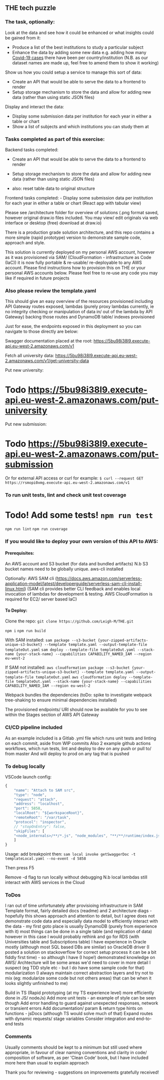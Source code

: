 ## THE tech puzzle
### The task, optionally:
  Look at the data and see how it could be enhanced or what insights could be gained from it:
  - Produce a list of the best institutions to study a particular subject
  - Enhance the data by adding some new data e.g. adding how many [Covid-19 cases](https://github.com/nytimes/covid-19-data) there have been per country/institution (N.B. as our dataset names are made up, feel free to amend them to show it working)

  Show us how you could setup a service to manage this sort of data:
  - Create an API that would be able to serve the data to a frontend to render
  - Setup storage mechanism to store the data and allow for adding new data (rather than using static JSON files)

  Display and interact the data:
  - Display some submission data per institution for each year in either a table or chart
  - Show a list of subjects and which institutions you can study them at

### Tasks completed as part of this exercise:
  Backend tasks completed:
  - Create an API that would be able to serve the data to a frontend to render
  - Setup storage mechanism to store the data and allow for adding new data (rather than using static JSON files)

  - also: reset table data to original structure

  Frontend tasks completed:
    - Display some submission data per institution for each year in either a table or chart (React app with tabular view)

Please see /architecture folder for overview of solutions (.png format saved, however original draw.io files included. You may view/ edit originals via web interface or desktop (free) download at draw.io)

There is a production grade solution architecture, and this repo contains a more simple (rapid prototype) version to demonstrate sample code, approach and style.

This solution is currently deployed on my personal AWS account, however as it was provisioned via SAM/ (CloudFormation - infrastructure as Code (IaC)) it is now fully portable & re-usable/ re-deployable to any AWS account. Please find instructions how to provision this on THE or your personal AWS accounts below. Please feel free to re-use any code you may like if required in future projects

### Also please review the template.yaml
This should give an easy overview of the resources provisioned including API Gateway routes exposed, lambdas (purely proxy lambdas currently, ie no integrity checking or manipulation of data in/ out of the lambda by API Gateway) backing those routes and DynamoDB table/ indexes provisioned

Just for ease, the endpoints exposed in this deployment so you can navigate to those directly are below:

Swagger documentation placed at the root:
https://5bu98i38l9.execute-api.eu-west-2.amazonaws.com/v1

Fetch all university data:
https://5bu98i38l9.execute-api.eu-west-2.amazonaws.com/v1/get-university-data

Put new university:
# Todo https://5bu98i38l9.execute-api.eu-west-2.amazonaws.com/put-university

Put new submission:
# Todo https://5bu98i38l9.execute-api.eu-west-2.amazonaws.com/put-submission

Or for external API access or curl for example: `$ curl --request GET https://rsmopi0xmg.execute-api.eu-west-2.amazonaws.com/v1`

### To run unit tests, lint and check unit test coverage
# Todo! Add some tests! `npm run test`
`npm run lint`
`npm run coverage`

### If you would like to deploy your own version of this API to AWS:
#### Prerequisites:
An AWS account and S3 bucket (for data and bundled artifacts) N.b S3 bucket names need to be globally unique.
aws-cli installed

Optionally: AWS SAM cli (https://docs.aws.amazon.com/serverless-application-model/latest/developerguide/serverless-sam-cli-install-linux.html)
(SAM cli provides better CLI feedback and enables local invocation of lambdas for development & testing. AWS CloudFormation is required for EC2/ server based IaC)

#### To Deploy:
Clone the repo: `git clone https://github.com/Leigh-M/THE.git`

`npm i`
`npm run build`

With SAM installed:
`sam package --s3-bucket {your-zipped-artifacts-unique-s3-bucket} --template template.yaml --output-template-file templateOut.yaml`
`sam deploy --template-file templateOut.yaml --stack-name {your-stack-name} --capabilities CAPABILITY_NAMED_IAM --region eu-west-2`

If SAM not installed:
`aws cloudformation package --s3-bucket {your-zipped-artifacts-unique-s3-bucket} --template template.yaml --output-template-file templateOut.yaml`
`aws cloudformation deploy --template-file templateOut.yaml --stack-name {your-stack-name} --capabilities CAPABILITY_NAMED_IAM --region eu-west-2`

Webpack bundles the dependencies (toDo: spike to investigate webpack tree-shaking to ensure minimal dependencies installed)

The provisioned endpoints/ URI should now be available for you to see within the Stages section of AWS API Gateway

### CI/CD pipeline included
As an example included is a Gitlab .yml file which runs unit tests and linting on each commit, aside from WIP commits
Also 2 example github actions workflows, which run tests, lint and deploy to dev on any push or pull to/ from master
And will deploy to prod on any tag that is pushed

### To debug locally
VSCode launch config:

```JavaScript
{
    "name": "Attach to SAM src",
    "type": "node",
    "request": "attach",
    "address": "localhost",
    "port": 5858,
    "localRoot": "${workspaceRoot}",
    "remoteRoot": "/var/task",
    "protocol": "inspector",
    // "stopOnEntry": false,
    "skipFiles": [
    "<node_internals>/**/*.js", "node_modules", "**/**/runtime/index.js",
    ]
}
```
Usage: add breakpoint then:
`sam local invoke getSwaggerDoc -t templateLocal.yaml --no-event -d 5858`

Then press F5

Remove -d flag to run locally without debugging
N.b local lambdas still interact with AWS services in the Cloud

### ToDos
I ran out of time unfortunately after provisioing infrastructure in SAM Template format, fairly detailed docs (readme) and 2 architecture diags - hopefully this shows approach and attention to detail, but I agree does not demonstrate code data and especially data model to efficiently interact with the data - my first goto place is usually DynamoDB (purely from experience with it) most things can be done in a single table (and replication of data) however in this case I would probably rethink and go for RDS (with Universities table and Subscriptions table) I have experience in Oracle mostly (although most SQL based DBs are similar) so OracleDB driver (I posted a solution on stackoverflow for correct setup process it can be a bit fiddly first time) - so although I have (I hope!) demonstrated knowledge on AWS/ Archtecture will be some areas we'd need to cover in more detail I suspect (eg TDD style etc - but I do have some sample code for that) modularization (I always maintain correct abstraction layers and try not to mix (eg: modularize some code but not others areas) that can be when it looks slightly unfinished to me)

Build in TS (Rapid prototyping (at my TS experience level) more efficiently done in JS/ nodeJs)
Add more unit tests - an example of style can be seen though
Add error handling to guard against unexpected responses, network or transient errors
Add documentation/ param & return type hints on functions - jsDocs (although TS would solve much of that)
Expand routes with dynamic requests/ stage variables
Consider integration and end-to-end tests

### Comments
Usually comments should be kept to a minimum but still used where appropriate, in favour of clear naming conventions and clarity in code/ composition of software, as per 'Clean Code' book, but I have included more here than usual to explain approach

Thank you for reviewing - suggestions on improvements gratefully received!
